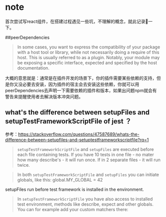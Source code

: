 # note
首次尝试写react组件，在搭建过程遇见一些坑，不理解的概念，就此记录📝一下。

##peerDependencies

>In some cases, you want to express the compatibility of your package with a host tool or library, while not necessarily doing a require of this host. This is usually referred to as a plugin. Notably, your module may be exposing a specific interface, expected and specified by the host documentation.

大概的意思就是：通常是在插件开发的场景下，你的插件需要某些依赖的支持，但是你又没必要去安装，因为插件的宿主会去安装这些依赖，你就可以用peerDependencies去声明一下需要依赖的插件和版本，如果出问题npm就会有警告来提醒使用者去解决版本冲突问题。

## what's the difference between setupFiles and setupTestFrameworkScriptFile of jest ？

参考：https://stackoverflow.com/questions/47587689/whats-the-difference-between-setupfiles-and-setuptestframeworkscriptfile?rq=1

> `setupTestFrameworkScriptFile` and `setupFiles` are executed before each file containing tests. If you have 10 tests in one file - no mater how many describe's - it will run once. If in 2 separate files - it will run twice.

> In both `setupTestFrameworkScriptFile` and `setupFiles` you can initiate globals, like this: global.MY_GLOBAL = 42

setupFiles run before test framework is installed in the environment.

> In `setupTestFrameworkScriptFile` you have also access to installed test environment, methods like describe, expect and other globals. You can for example add your custom matchers there:


